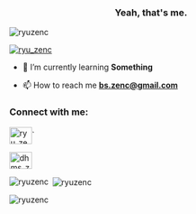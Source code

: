 <h3 align="center">Yeah, that's me.</h3>

<p align="left"> <img src="https://komarev.com/ghpvc/?username=ryuzenc&label=Profile%20views&color=0e75b6&style=flat" alt="ryuzenc" /> </p>

<p align="left"> <a href="https://twitter.com/ryu_zenc" target="blank"><img src="https://img.shields.io/twitter/follow/ryu_zenc?logo=twitter&style=for-the-badge" alt="ryu_zenc" /></a> </p>

- 🌱 I’m currently learning **Something**

- 📫 How to reach me **bs.zenc@gmail.com**

<h3 align="left">Connect with me:</h3>
<p align="left">

<a href="https://twitter.com/ryu_zenc" target="blank"><img align="center" src="https://raw.githubusercontent.com/rahuldkjain/github-profile-readme-generator/master/src/images/icons/Social/twitter.svg" alt="ryu_zenc" height="30" width="40" /></a>`
  
<a href="https://instagram.com/dhms_zc" target="blank"><img align="center" src="https://raw.githubusercontent.com/rahuldkjain/github-profile-readme-generator/master/src/images/icons/Social/instagram.svg" alt="dhms_zc" height="30" width="40" /></a>

<p><img align="left" src="https://github-readme-stats.vercel.app/api/top-langs?username=ryuzenc&show_icons=true&locale=en&layout=compact" alt="ryuzenc" /></p>

<p>&nbsp;<img align="center" src="https://github-readme-stats.vercel.app/api?username=ryuzenc&show_icons=true&locale=en" alt="ryuzenc" /></p>

<p><img align="center" src="https://github-readme-streak-stats.herokuapp.com/?user=ryuzenc&" alt="ryuzenc" /></p>
